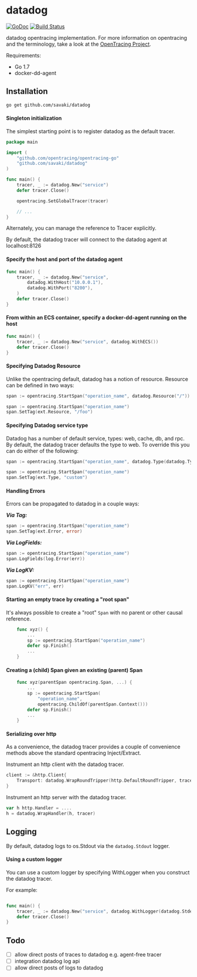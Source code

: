 # datadog

[![GoDoc](https://godoc.org/github.com/savaki/datadog?status.svg)](https://godoc.org/github.com/savaki/datadog)
[![Build Status](https://travis-ci.org/savaki/datadog.svg?branch=master)](https://travis-ci.org/savaki/datadog)

datadog opentracing implementation.  For more information on opentracing and
the terminology, take a look at the [OpenTracing Project](http://opentracing.io/).

Requirements:

* Go 1.7
* docker-dd-agent 

## Installation

```bash
go get github.com/savaki/datadog
```


#### Singleton initialization

The simplest starting point is to register datadog as the default
tracer.

```go
package main

import (
	"github.com/opentracing/opentracing-go"
	"github.com/savaki/datadog"
)

func main() {
	tracer, _ := datadog.New("service")
	defer tracer.Close()

	opentracing.SetGlobalTracer(tracer)

	// ...
}
```

Alternately, you can manage the reference to Tracer explicitly.

By default, the datadog tracer will connect to the datadog agent at localhost:8126

#### Specify the host and port of the datadog agent

```go
func main() {
	tracer, _ := datadog.New("service", 
		datadog.WithHost("10.0.0.1"), 
		datadog.WithPort("8200"), 
	) 
	defer tracer.Close()
}
```

#### From within an ECS container, specify a docker-dd-agent running on the host

```go
func main() {
	tracer, _ := datadog.New("service", datadog.WithECS())
	defer tracer.Close()
}
```

#### Specifying Datadog Resource

Unlike the opentracing default, datadog has a notion of resource.  Resource can be
defined in two ways:

```go
span := opentracing.StartSpan("operation_name", datadog.Resource("/"))
```

```go
span := opentracing.StartSpan("operation_name")
span.SetTag(ext.Resource, "/foo")
```

#### Specifying Datadog service type

Datadog has a number of default service, types: web, cache, db, and rpc.  By default,
the datadog tracer defaults the type to web.  To override this you can do either of
the following:

```go
span := opentracing.StartSpan("operation_name", datadog.Type(datadog.TypeRPC))
```

```go
span := opentracing.StartSpan("operation_name")
span.SetTag(ext.Type, "custom")
```

#### Handling Errors

Errors can be propagated to datadog in a couple ways:

***Via Tag:***

```go
span := opentracing.StartSpan("operation_name")
span.SetTag(ext.Error, error)
```

***Via LogFields:***

```go
span := opentracing.StartSpan("operation_name")
span.LogFields(log.Error(err))
```

***Via LogKV:***

```go
span := opentracing.StartSpan("operation_name")
span.LogKV("err", err)
```

#### Starting an empty trace by creating a "root span"

It's always possible to create a "root" `Span` with no parent or other causal
reference.

```go
    func xyz() {
        ...
        sp := opentracing.StartSpan("operation_name")
        defer sp.Finish()
        ...
    }
```

#### Creating a (child) Span given an existing (parent) Span

```go
    func xyz(parentSpan opentracing.Span, ...) {
        ...
        sp := opentracing.StartSpan(
            "operation_name",
            opentracing.ChildOf(parentSpan.Context()))
        defer sp.Finish()
        ...
    }
```

#### Serializing over http

As a convenience, the datadog tracer provides a couple of convenience methods
above the standard opentracing Inject/Extract.  

Instrument an http client with the datadog tracer. 

```go
client := &http.Client{
	Transport: datadog.WrapRoundTripper(http.DefaultRoundTripper, tracer),
}
```

Instrument an http server with the datadog tracer. 

```go
var h http.Handler = ....
h = datadog.WrapHandler(h, tracer)
```

## Logging

By default, datadog logs to os.Stdout via the ```datadog.Stdout``` logger.  

#### Using a custom logger

You can use a custom logger by specifying WithLogger when you construct 
the datadog tracer.

For example:

```go

func main() {
	tracer, _ := datadog.New("service", datadog.WithLogger(datadog.Stderr))
	defer tracer.Close()
}
```

## Todo 

- [ ] allow direct posts of traces to datadog e.g. agent-free tracer
- [ ] integration datadog log api
- [ ] allow direct posts of logs to datadog
